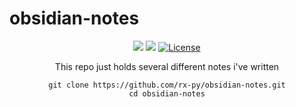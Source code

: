 # obsidian-notes


<div  align="center">


[![](https://img.shields.io/github/stars/rx-py/obsidian-notes?style=for-the-badge&logo=github&color=83c5be&logoColor=D9E0EE&labelColor=252733)](https://github.com/rx-py/obsidian-notes.git)
[![](https://img.shields.io/github/last-commit/rx-py/obsidian-notes?style=for-the-badge&color=006d77&logoColor=D9E0EE&labelColor=252733)](https://github.com/rx-py/obsidian-notes.git)
<a href="https://github.com/rx-py/obsidian-notes/blob/main/LICENSE">
  <img alt="License" src="https://img.shields.io/github/license/rx-py/obsidian-notes?style=for-the-badge&logo=github&color=1d3557&logoColor=D9E0EE&labelColor=252733"/>
</a>


This repo just holds several different notes i've written


```
git clone https://github.com/rx-py/obsidian-notes.git
cd obsidian-notes
```
